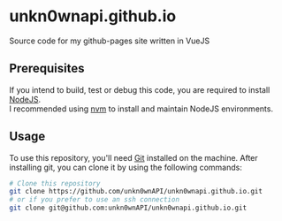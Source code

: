 # unkn0wnapi.github.io

Source code for my github-pages site written in VueJS

## Prerequisites

If you intend to build, test or debug this code, you are required to install [NodeJS](https://nodejs.org/en).  
I recommended using [nvm](https://github.com/nvm-sh/nvm) to install and maintain NodeJS environments.

## Usage

To use this repository, you'll need [Git](https://git-scm.com/) installed on the machine. After installing git, you can clone it by using the following commands:

```bash
# Clone this repository
git clone https://github.com/unkn0wnAPI/unkn0wnapi.github.io.git
# or if you prefer to use an ssh connection
git clone git@github.com:unkn0wnAPI/unkn0wnapi.github.io.git
```
